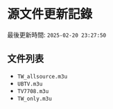 # 源文件更新記錄

最後更新時間: `2025-02-20 23:27:50`

## 文件列表
- `TW_allsource.m3u`
- `UBTV.m3u`
- `TV7708.m3u`
- `TW_only.m3u`

